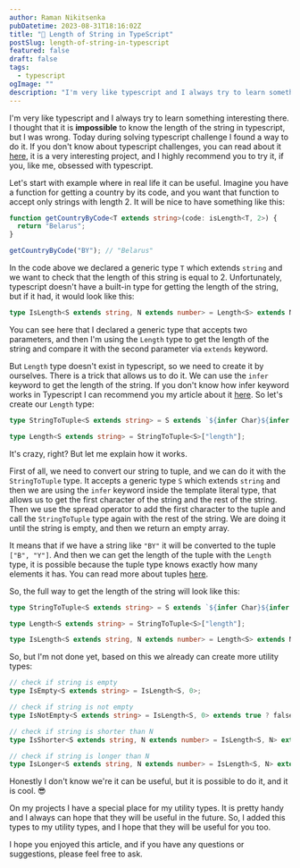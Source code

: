 ```yaml
---
author: Raman Nikitsenka
pubDatetime: 2023-08-31T18:16:02Z
title: "📜 Length of String in TypeScript"
postSlug: length-of-string-in-typescript
featured: false
draft: false
tags:
  - typescript
ogImage: ""
description: "I'm very like typescript and I always try to learn something interesting there. I thought that it is **impossible** to know the length of the string in typescript, but I was wrong. Today during solving typescript challenge I found a way to do it."
---
```


I'm very like typescript and I always try to learn something interesting there. I thought that it is **impossible** to know the length of the string in typescript, but I was wrong. Today during solving typescript challenge I found a way to do it. If you don't know about typescript challenges, you can read about it [here](https://github.com/type-challenges/type-challenges), it is a very interesting project, and I highly recommend you to try it, if you, like me, obsessed with typescript.

Let's start with example where in real life it can be useful. Imagine you have a function for getting a country by its code, and you want that function to accept only strings with length 2. It will be nice to have something like this:

```ts
function getCountryByCode<T extends string>(code: isLength<T, 2>) {
  return "Belarus";
}

getCountryByCode("BY"); // "Belarus"
```
In the code above we declared a generic type `T` which extends `string` and we want to check that the length of this string is equal to 2. Unfortunately, typescript doesn't have a built-in type for getting the length of the string, but if it had, it would look like this:

```ts 
type IsLength<S extends string, N extends number> = Length<S> extends N ? true : false;
```
You can see here that I declared a generic type that accepts two parameters, and then I'm using the `Length` type to get the length of the string and compare it with the second parameter via `extends` keyword.

But `Length` type doesn't exist in typescript, so we need to create it by ourselves. There is a trick that allows us to do it. We can use the `infer` keyword to get the length of the string. If you don't know how infer keyword works in Typescript I can recommend you my article about it [here](https://0ro.github.io/posts/infer-keyword-in-typescript/). So let's create our `Length` type:

```ts
type StringToTuple<S extends string> = S extends `${infer Char}${infer Rest}` ? [Char, ...StringToTuple<Rest>] : [];

type Length<S extends string> = StringToTuple<S>["length"];
```

It's crazy, right? But let me explain how it works.

First of all, we need to convert our string to tuple, and we can do it with the `StringToTuple` type. It accepts a generic type `S` which extends `string` and then we are using the `infer` keyword inside the template literal type, that allows us to get the first character of the string and the rest of the string. Then we use the spread operator to add the first character to the tuple and call the `StringToTuple` type again with the rest of the string. We are doing it until the string is empty, and then we return an empty array.

It means that if we have a string like `"BY"` it will be converted to the tuple `["B", "Y"]`. And then we can get the length of the tuple with the `Length` type, it is possible because the tuple type knows exactly how many elements it has. You can read more about tuples [here](https://www.typescriptlang.org/docs/handbook/2/objects.html#tuple-types).

So, the full way to get the length of the string will look like this:

```ts
type StringToTuple<S extends string> = S extends `${infer Char}${infer Rest}` ? [Char, ...StringToTuple<Rest>] : [];

type Length<S extends string> = StringToTuple<S>["length"];

type IsLength<S extends string, N extends number> = Length<S> extends N ? true : false;
```

So, but I'm not done yet, based on this we already can create more utility types:

```ts
// check if string is empty
type IsEmpty<S extends string> = IsLength<S, 0>;

// check if string is not empty
type IsNotEmpty<S extends string> = IsLength<S, 0> extends true ? false : true;

// check if string is shorter than N
type IsShorter<S extends string, N extends number> = IsLength<S, N> extends true ? true : false;

// check if string is longer than N
type IsLonger<S extends string, N extends number> = IsLength<S, N> extends true ? false : true;
```

Honestly I don't know we're it can be useful, but it is possible to do it, and it is cool. 😎

On my projects I have a special place for my utility types. It is pretty handy and I always can hope that they will be useful in the future. So, I added this types to my utility types, and I hope that they will be useful for you too.

I hope you enjoyed this article, and if you have any questions or suggestions, please feel free to ask.












